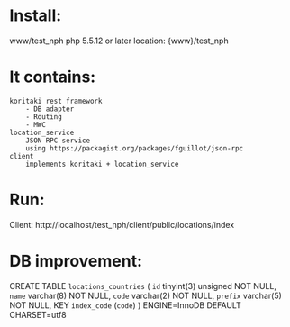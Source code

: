 # Install:
www/test_nph
php 5.5.12 or later
location: {www}/test_nph

# It contains:
    koritaki rest framework 
        - DB adapter
        - Routing
        - MWC
    location_service
        JSON RPC service
        using https://packagist.org/packages/fguillot/json-rpc
    client
        implements koritaki + location_service
    

# Run:

Client:
http://localhost/test_nph/client/public/locations/index


# DB improvement:

CREATE TABLE `locations_countries` (
   `id` tinyint(3) unsigned NOT NULL,
   `name` varchar(8) NOT NULL,
   `code` varchar(2) NOT NULL,
   `prefix` varchar(5) NOT NULL,
   KEY `index_code` (`code`)
 ) ENGINE=InnoDB DEFAULT CHARSET=utf8



